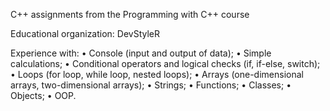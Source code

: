 C++ assignments from the Programming with C++ course

Educational organization: DevStyleR

Experience with: 
• Console (input and output of data); • Simple calculations; • Conditional operators and logical checks (if, if-else, switch); • Loops (for loop, while loop, nested loops); • Arrays (one-dimensional arrays, two-dimensional arrays); • Strings;
• Functions; • Classes; • Objects; • OOP.
